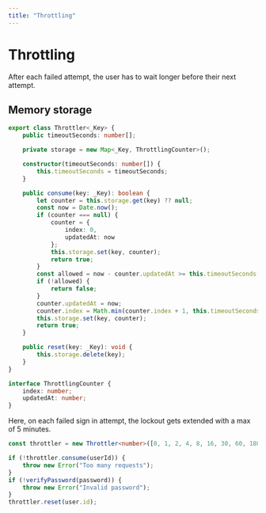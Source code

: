 ```yaml
---
title: "Throttling"
---
```


# Throttling

After each failed attempt, the user has to wait longer before their next attempt.

## Memory storage

```ts
export class Throttler<_Key> {
	public timeoutSeconds: number[];

	private storage = new Map<_Key, ThrottlingCounter>();

	constructor(timeoutSeconds: number[]) {
		this.timeoutSeconds = timeoutSeconds;
	}

	public consume(key: _Key): boolean {
		let counter = this.storage.get(key) ?? null;
		const now = Date.now();
		if (counter === null) {
			counter = {
				index: 0,
				updatedAt: now
			};
			this.storage.set(key, counter);
			return true;
		}
		const allowed = now - counter.updatedAt >= this.timeoutSeconds[counter.index] * 1000;
		if (!allowed) {
			return false;
		}
		counter.updatedAt = now;
		counter.index = Math.min(counter.index + 1, this.timeoutSeconds.length - 1);
		this.storage.set(key, counter);
		return true;
	}

	public reset(key: _Key): void {
		this.storage.delete(key);
	}
}

interface ThrottlingCounter {
	index: number;
	updatedAt: number;
}
```

Here, on each failed sign in attempt, the lockout gets extended with a max of 5 minutes.

```ts
const throttler = new Throttler<number>([0, 1, 2, 4, 8, 16, 30, 60, 180, 300]);

if (!throttler.consume(userId)) {
	throw new Error("Too many requests");
}
if (!verifyPassword(password)) {
	throw new Error("Invalid password");
}
throttler.reset(user.id);
```
